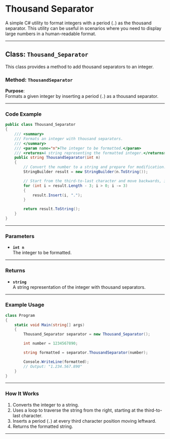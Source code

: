 # Thousand Separator 

A simple C# utility to format integers with a period (`.`) as the thousand separator. This utility can be useful in scenarios where you need to display large numbers in a human-readable format.

---

## Class: `Thousand_Separator`

This class provides a method to add thousand separators to an integer.

### Method: `ThousandSeparator`

**Purpose**:  
Formats a given integer by inserting a period (`.`) as a thousand separator.

---

### Code Example

```csharp
public class Thousand_Separator
{
    /// <summary>
    /// Formats an integer with thousand separators.
    /// </summary>
    /// <param name="n">The integer to be formatted.</param>
    /// <returns>A string representing the formatted integer.</returns>
    public string ThousandSeparator(int n)
    {
        // Convert the number to a string and prepare for modification.
        StringBuilder result = new StringBuilder(n.ToString());

        // Start from the third-to-last character and move backwards, inserting '.' every three characters.
        for (int i = result.Length - 3; i > 0; i -= 3)
        {
            result.Insert(i, ".");
        }

        return result.ToString();
    }
}
```

---

### Parameters

- **`int n`**  
  The integer to be formatted.

---

### Returns

- **`string`**  
  A string representation of the integer with thousand separators.

---

### Example Usage

```csharp
class Program
{
    static void Main(string[] args)
    {
        Thousand_Separator separator = new Thousand_Separator();

        int number = 1234567890;

        string formatted = separator.ThousandSeparator(number);

        Console.WriteLine(formatted);
        // Output: "1.234.567.890"
    }
}
```

---

### How It Works

1. Converts the integer to a string.
2. Uses a loop to traverse the string from the right, starting at the third-to-last character.
3. Inserts a period (`.`) at every third character position moving leftward.
4. Returns the formatted string.

---
